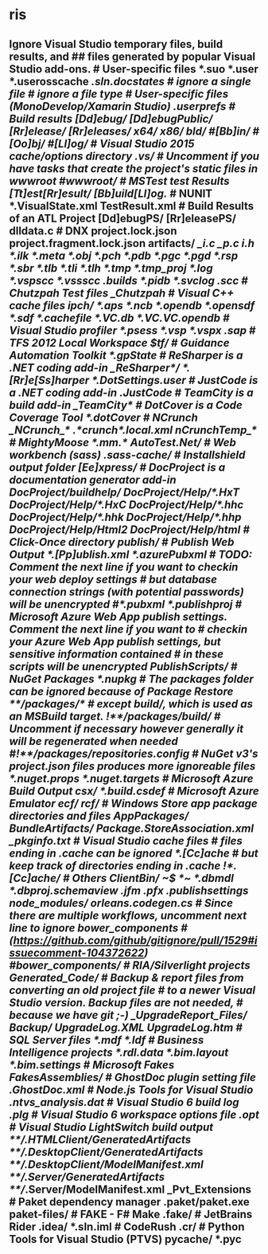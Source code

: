 # ris
## Ignore Visual Studio temporary files, build results, and ## files generated by popular Visual Studio add-ons.  # User-specific files *.suo *.user *.userosscache *.sln.docstates  # ignore a single file   # ignore a file type    # User-specific files (MonoDevelop/Xamarin Studio) *.userprefs  # Build results [Dd]ebug/ [Dd]ebugPublic/ [Rr]elease/ [Rr]eleases/ x64/ x86/ bld/ #[Bb]in/ #[Oo]bj/ #[Ll]og/  # Visual Studio 2015 cache/options directory .vs/ # Uncomment if you have tasks that create the project's static files in wwwroot #wwwroot/  # MSTest test Results [Tt]est[Rr]esult*/ [Bb]uild[Ll]og.*  # NUNIT *.VisualState.xml TestResult.xml  # Build Results of an ATL Project [Dd]ebugPS/ [Rr]eleasePS/ dlldata.c  # DNX project.lock.json project.fragment.lock.json artifacts/  *_i.c *_p.c *_i.h *.ilk *.meta *.obj *.pch *.pdb *.pgc *.pgd *.rsp *.sbr *.tlb *.tli *.tlh *.tmp *.tmp_proj *.log *.vspscc *.vssscc .builds *.pidb *.svclog *.scc  # Chutzpah Test files _Chutzpah*  # Visual C++ cache files ipch/ *.aps *.ncb *.opendb *.opensdf *.sdf *.cachefile *.VC.db *.VC.VC.opendb  # Visual Studio profiler *.psess *.vsp *.vspx *.sap  # TFS 2012 Local Workspace $tf/  # Guidance Automation Toolkit *.gpState  # ReSharper is a .NET coding add-in _ReSharper*/ *.[Rr]e[Ss]harper *.DotSettings.user  # JustCode is a .NET coding add-in .JustCode  # TeamCity is a build add-in _TeamCity*  # DotCover is a Code Coverage Tool *.dotCover  # NCrunch _NCrunch_* .*crunch*.local.xml nCrunchTemp_*  # MightyMoose *.mm.* AutoTest.Net/  # Web workbench (sass) .sass-cache/  # Installshield output folder [Ee]xpress/  # DocProject is a documentation generator add-in DocProject/buildhelp/ DocProject/Help/*.HxT DocProject/Help/*.HxC DocProject/Help/*.hhc DocProject/Help/*.hhk DocProject/Help/*.hhp DocProject/Help/Html2 DocProject/Help/html  # Click-Once directory publish/  # Publish Web Output *.[Pp]ublish.xml *.azurePubxml # TODO: Comment the next line if you want to checkin your web deploy settings # but database connection strings (with potential passwords) will be unencrypted #*.pubxml *.publishproj  # Microsoft Azure Web App publish settings. Comment the next line if you want to # checkin your Azure Web App publish settings, but sensitive information contained # in these scripts will be unencrypted PublishScripts/  # NuGet Packages *.nupkg # The packages folder can be ignored because of Package Restore **/packages/* # except build/, which is used as an MSBuild target. !**/packages/build/ # Uncomment if necessary however generally it will be regenerated when needed #!**/packages/repositories.config # NuGet v3's project.json files produces more ignoreable files *.nuget.props *.nuget.targets  # Microsoft Azure Build Output csx/ *.build.csdef  # Microsoft Azure Emulator ecf/ rcf/  # Windows Store app package directories and files AppPackages/ BundleArtifacts/ Package.StoreAssociation.xml _pkginfo.txt  # Visual Studio cache files # files ending in .cache can be ignored *.[Cc]ache # but keep track of directories ending in .cache !*.[Cc]ache/  # Others ClientBin/ ~$* *~ *.dbmdl *.dbproj.schemaview *.jfm *.pfx *.publishsettings node_modules/ orleans.codegen.cs  # Since there are multiple workflows, uncomment next line to ignore bower_components # (https://github.com/github/gitignore/pull/1529#issuecomment-104372622) #bower_components/  # RIA/Silverlight projects Generated_Code/  # Backup &amp; report files from converting an old project file # to a newer Visual Studio version. Backup files are not needed, # because we have git ;-) _UpgradeReport_Files/ Backup*/ UpgradeLog*.XML UpgradeLog*.htm  # SQL Server files *.mdf *.ldf  # Business Intelligence projects *.rdl.data *.bim.layout *.bim_*.settings  # Microsoft Fakes FakesAssemblies/  # GhostDoc plugin setting file *.GhostDoc.xml  # Node.js Tools for Visual Studio .ntvs_analysis.dat  # Visual Studio 6 build log *.plg  # Visual Studio 6 workspace options file *.opt  # Visual Studio LightSwitch build output **/*.HTMLClient/GeneratedArtifacts **/*.DesktopClient/GeneratedArtifacts **/*.DesktopClient/ModelManifest.xml **/*.Server/GeneratedArtifacts **/*.Server/ModelManifest.xml _Pvt_Extensions  # Paket dependency manager .paket/paket.exe paket-files/  # FAKE - F# Make .fake/  # JetBrains Rider .idea/ *.sln.iml  # CodeRush .cr/  # Python Tools for Visual Studio (PTVS) __pycache__/ *.pyc
